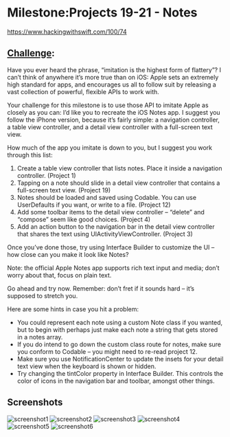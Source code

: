 # Milestone:Projects 19-21 - Notes

https://www.hackingwithswift.com/100/74

## [Challenge](https://www.hackingwithswift.com/guide/8/3/challenge):
Have you ever heard the phrase, “imitation is the highest form of flattery”? I can’t think of anywhere it’s more true than on iOS: Apple sets an extremely high standard for apps, and encourages us all to follow suit by releasing a vast collection of powerful, flexible APIs to work with.

Your challenge for this milestone is to use those API to imitate Apple as closely as you can: I’d like you to recreate the iOS Notes app. I suggest you follow the iPhone version, because it’s fairly simple: a navigation controller, a table view controller, and a detail view controller with a full-screen text view.

How much of the app you imitate is down to you, but I suggest you work through this list:

1. Create a table view controller that lists notes. Place it inside a navigation controller. (Project 1)
2. Tapping on a note should slide in a detail view controller that contains a full-screen text view. (Project 19)
3. Notes should be loaded and saved using Codable. You can use UserDefaults if you want, or write to a file. (Project 12)
4. Add some toolbar items to the detail view controller – “delete” and “compose” seem like good choices. (Project 4)
5. Add an action button to the navigation bar in the detail view controller that shares the text using UIActivityViewController. (Project 3)

Once you’ve done those, try using Interface Builder to customize the UI – how close can you make it look like Notes?

Note: the official Apple Notes app supports rich text input and media; don’t worry about that, focus on plain text.

Go ahead and try now. Remember: don’t fret if it sounds hard – it’s supposed to stretch you.

Here are some hints in case you hit a problem:

- You could represent each note using a custom Note class if you wanted, but to begin with perhaps just make each note a string that gets stored in a notes array.
- If you do intend to go down the custom class route for notes, make sure you conform to Codable – you might need to re-read project 12.
- Make sure you use NotificationCenter to update the insets for your detail text view when the keyboard is shown or hidden.
- Try changing the tintColor property in Interface Builder. This controls the color of icons in the navigation bar and toolbar, amongst other things.

## Screenshots

![screenshot1](screenshots/Screenshot1.png)
![screenshot2](screenshots/Screenshot2.png)
![screenshot3](screenshots/Screenshot3.png)
![screenshot4](screenshots/Screenshot4.png)
![screenshot5](screenshots/Screenshot5.png)
![screenshot6](screenshots/Screenshot6.png)
